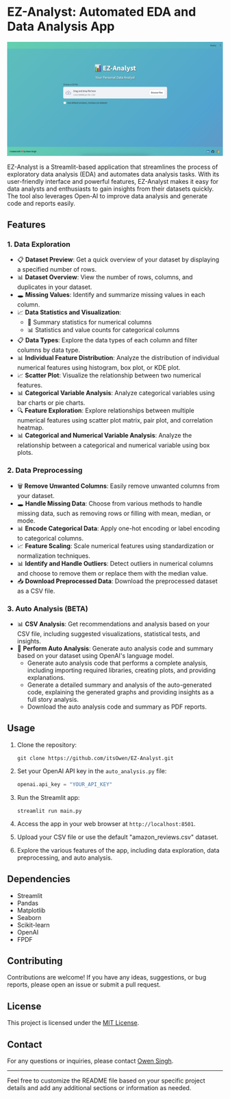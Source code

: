 # EZ-Analyst: Automated EDA and Data Analysis App

![EZ-Analyst Logo](images/main.png)

EZ-Analyst is a Streamlit-based application that streamlines the process of exploratory data analysis (EDA) and automates data analysis tasks. With its user-friendly interface and powerful features, EZ-Analyst makes it easy for data analysts and enthusiasts to gain insights from their datasets quickly. The tool also leverages Open-AI to improve data analysis and generate code and reports easily.

## Features

### 1. Data Exploration

- 📋 **Dataset Preview**: Get a quick overview of your dataset by displaying a specified number of rows.
- 📊 **Dataset Overview**: View the number of rows, columns, and duplicates in your dataset.
- 🕳️ **Missing Values**: Identify and summarize missing values in each column.
- 📈 **Data Statistics and Visualization**:
  - 🔢 Summary statistics for numerical columns
  - 📊 Statistics and value counts for categorical columns
- 📋 **Data Types**: Explore the data types of each column and filter columns by data type.
- 📊 **Individual Feature Distribution**: Analyze the distribution of individual numerical features using histogram, box plot, or KDE plot.
- 📈 **Scatter Plot**: Visualize the relationship between two numerical features.
- 📊 **Categorical Variable Analysis**: Analyze categorical variables using bar charts or pie charts.
- 🔍 **Feature Exploration**: Explore relationships between multiple numerical features using scatter plot matrix, pair plot, and correlation heatmap.
- 📊 **Categorical and Numerical Variable Analysis**: Analyze the relationship between a categorical and numerical variable using box plots.

### 2. Data Preprocessing

- 🗑️ **Remove Unwanted Columns**: Easily remove unwanted columns from your dataset.
- 🕳️ **Handle Missing Data**: Choose from various methods to handle missing data, such as removing rows or filling with mean, median, or mode.
- 📊 **Encode Categorical Data**: Apply one-hot encoding or label encoding to categorical columns.
- 📈 **Feature Scaling**: Scale numerical features using standardization or normalization techniques.
- 📊 **Identify and Handle Outliers**: Detect outliers in numerical columns and choose to remove them or replace them with the median value.
- 📥 **Download Preprocessed Data**: Download the preprocessed dataset as a CSV file.

### 3. Auto Analysis (BETA)

- 📊 **CSV Analysis**: Get recommendations and analysis based on your CSV file, including suggested visualizations, statistical tests, and insights.
- 🤖 **Perform Auto Analysis**: Generate auto analysis code and summary based on your dataset using OpenAI's language model.
  - Generate auto analysis code that performs a complete analysis, including importing required libraries, creating plots, and providing explanations.
  - Generate a detailed summary and analysis of the auto-generated code, explaining the generated graphs and providing insights as a full story analysis.
  - Download the auto analysis code and summary as PDF reports.

## Usage

1. Clone the repository:
   ```
   git clone https://github.com/itsOwen/EZ-Analyst.git
   ```

2. Set your OpenAI API key in the `auto_analysis.py` file:
   ```python
   openai.api_key = "YOUR_API_KEY"
   ```

3. Run the Streamlit app:
   ```
   streamlit run main.py
   ```

4. Access the app in your web browser at `http://localhost:8501`.

5. Upload your CSV file or use the default "amazon_reviews.csv" dataset.

6. Explore the various features of the app, including data exploration, data preprocessing, and auto analysis.

## Dependencies

- Streamlit
- Pandas
- Matplotlib
- Seaborn
- Scikit-learn
- OpenAI
- FPDF

## Contributing

Contributions are welcome! If you have any ideas, suggestions, or bug reports, please open an issue or submit a pull request.

## License

This project is licensed under the [MIT License](LICENSE).

## Contact

For any questions or inquiries, please contact [Owen Singh](mailto:owensingh72@gmail.com).

---

Feel free to customize the README file based on your specific project details and add any additional sections or information as needed.